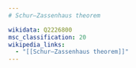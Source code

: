```yaml
---
# Schur–Zassenhaus theorem

wikidata: Q2226800
msc_classification: 20
wikipedia_links:
  - "[[Schur–Zassenhaus theorem]]"
---
```

